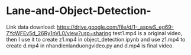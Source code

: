 # Lane-and-Object-Detection-
Link data download: https://drive.google.com/file/d/1-_aspwS_eg69-7YcWFEv5d_26Ry1nVL0/view?usp=sharing
test1.mp4 is a original video, then I use it to create z1.mp4 in object_detection.ipynb and use z1.mp4  to create d.mp4 in nhandienlanduongvideo.py and d.mp4 is final video. 
